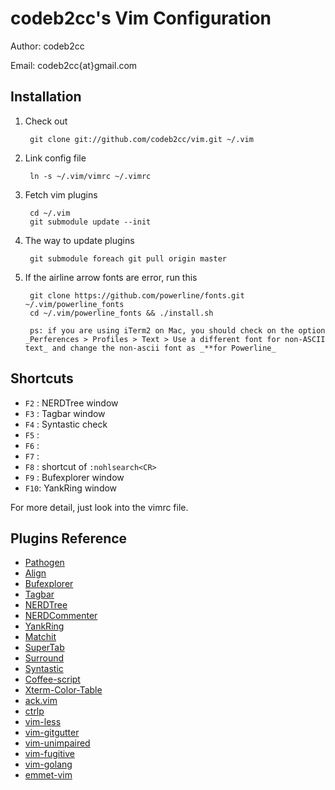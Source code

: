 codeb2cc's Vim Configuration
============================
Author: codeb2cc

Email: codeb2cc{at}gmail.com

Installation
--------------------

1. Check out

        git clone git://github.com/codeb2cc/vim.git ~/.vim

2. Link config file

        ln -s ~/.vim/vimrc ~/.vimrc

3. Fetch vim plugins

        cd ~/.vim
        git submodule update --init

4. The way to update plugins

        git submodule foreach git pull origin master

5. If the airline arrow fonts are error, run this

        git clone https://github.com/powerline/fonts.git  ~/.vim/powerline_fonts
        cd ~/.vim/powerline_fonts && ./install.sh

        ps: if you are using iTerm2 on Mac, you should check on the option _Perferences > Profiles > Text > Use a different font for non-ASCII text_ and change the non-ascii font as _**for Powerline_  
        
Shortcuts
---------

* `F2` : NERDTree window
* `F3` : Tagbar window
* `F4` : Syntastic check
* `F5` :
* `F6` :
* `F7` :
* `F8` : shortcut of `:nohlsearch<CR>`
* `F9` : Bufexplorer window
* `F10`: YankRing window

For more detail, just look into the vimrc file.

Plugins Reference
-----------------

* [Pathogen](https://github.com/tpope/vim-pathogen)
* [Align](https://github.com/vim-scripts/Align)
* [Bufexplorer](http://www.vim.org/scripts/script.php?script_id=42)
* [Tagbar](https://github.com/majutsushi/tagbar)
* [NERDTree](https://github.com/scrooloose/nerdtree)
* [NERDCommenter](https://github.com/scrooloose/nerdcommenter)
* [YankRing](https://github.com/vim-scripts/YankRing.vim)
* [Matchit](https://github.com/vim-scripts/matchit.zip)
* [SuperTab](https://github.com/ervandew/supertab)
* [Surround](https://github.com/tpope/vim-surround)
* [Syntastic](https://github.com/scrooloose/syntastic)
* [Coffee-script](https://github.com/kchmck/vim-coffee-script)
* [Xterm-Color-Table](https://github.com/guns/xterm-color-table.vim)
* [ack.vim](https://github.com/mileszs/ack.vim)
* [ctrlp](https://kien.github.com/ctrlp.vim)
* [vim-less](https://github.com/groenewege/vim-less)
* [vim-gitgutter](https://github.com/airblade/vim-gitgutter)
* [vim-unimpaired](https://github.com/tpope/vim-unimpaired)
* [vim-fugitive](https://github.com/tpope/vim-fugitive/)
* [vim-golang](https://github.com/jnwhiteh/vim-golang)
* [emmet-vim](https://github.com/mattn/emmet-vim)
